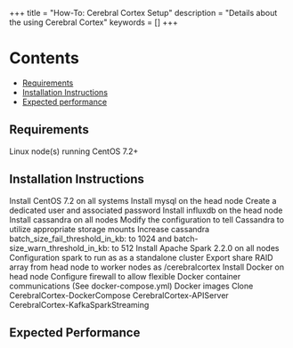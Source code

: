 +++
title = "How-To: Cerebral Cortex Setup"
description = "Details about the using Cerebral Cortex"
keywords = []
+++

# Contents

 - [Requirements](#req)
 - [Installation Instructions](#install)
 - [Expected performance](#perform)


## <a name="req"></a>Requirements
Linux node(s) running CentOS 7.2+


## <a name="install"></a>Installation Instructions
Install CentOS 7.2 on all systems
Install mysql on the head node
Create a dedicated user and associated password
Install influxdb on the head node
Install cassandra on all nodes
Modify the configuration to tell Cassandra to utilize appropriate storage mounts
Increase cassandra batch_size_fail_threshold_in_kb: to 1024 and batch-size_warn_threshold_in_kb: to 512
Install Apache Spark 2.2.0 on all nodes
Configuration spark to run as as a standalone cluster
Export share RAID array from head node to worker nodes as /cerebralcortex
Install Docker on head node
Configure firewall to allow flexible Docker container communications (See docker-compose.yml)
Docker images
Clone
CerebralCortex-DockerCompose
CerebralCortex-APIServer
CerebralCortex-KafkaSparkStreaming

## <a name="perform"></a>Expected Performance
